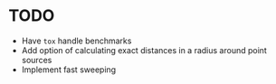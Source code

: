 # TODO
* Have `tox` handle benchmarks
* Add option of calculating exact distances in a radius around point sources
* Implement fast sweeping
